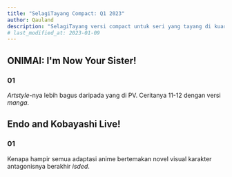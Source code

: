 ```yaml
---
title: "SelagiTayang Compact: Q1 2023"
author: Qauland
description: "SelagiTayang versi compact untuk seri yang tayang di kuartal pertama 2023."
# last_modified_at: 2023-01-09
---
```


## ONIMAI: I'm Now Your Sister!

### 01

*Artstyle*-nya lebih bagus daripada yang di PV. Ceritanya 11-12 dengan versi *manga*.

## Endo and Kobayashi Live!

### 01

Kenapa hampir semua adaptasi anime bertemakan novel visual karakter antagonisnya berakhir *isded*.
